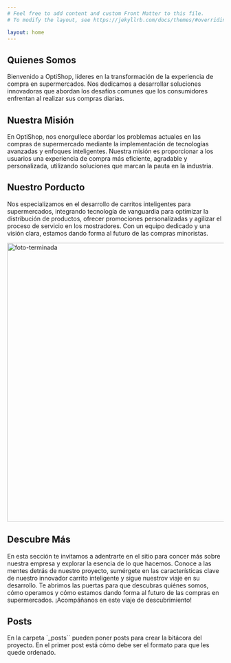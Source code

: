 ```yaml
---
# Feel free to add content and custom Front Matter to this file.
# To modify the layout, see https://jekyllrb.com/docs/themes/#overriding-theme-defaults

layout: home
---
```



## Quienes Somos
Bienvenido a OptiShop, líderes en la transformación de la experiencia de compra en supermercados. Nos dedicamos a desarrollar soluciones innovadoras que abordan los desafíos comunes que los consumidores enfrentan al realizar sus compras diarias.

## Nuestra Misión
En OptiShop, nos enorgullece abordar los problemas actuales en las compras de supermercado mediante la implementación de tecnologías avanzadas y enfoques inteligentes. Nuestra misión es proporcionar a los usuarios una experiencia de compra más eficiente, agradable y personalizada, utilizando soluciones que marcan la pauta en la industria.

## Nuestro Porducto
Nos especializamos en el desarrollo de carritos inteligentes para supermercados, integrando tecnología de vanguardia para optimizar la distribución de productos, ofrecer promociones personalizadas y agilizar el proceso de servicio en los mostradores. Con un equipo dedicado y una visión clara, estamos dando forma al futuro de las compras minoristas.
 <style>

img {
    width: 545.5px;
    height: 649px;
}
</style>

![foto-terminada](/assets/foto-terminada.jpg)

## Descubre Más
En esta sección te invitamos a adentrarte en el sitio para concer más sobre nuestra empresa y explorar la esencia de lo que hacemos. Conoce a las mentes detrás de nuestro proyecto, sumérgete en las características clave de nuestro innovador carrito inteligente y sigue nuestrov viaje en su desarrollo. Te abrimos las puertas para que descubras quiénes somos, cómo operamos y cómo estamos dando forma al futuro de las compras en supermercados. ¡Acompáñanos en este viaje de descubrimiento!

## Posts

En la carpeta `_posts`` pueden poner posts para crear la bitácora del proyecto. En el primer post está cómo debe ser el formato para que les quede ordenado.
